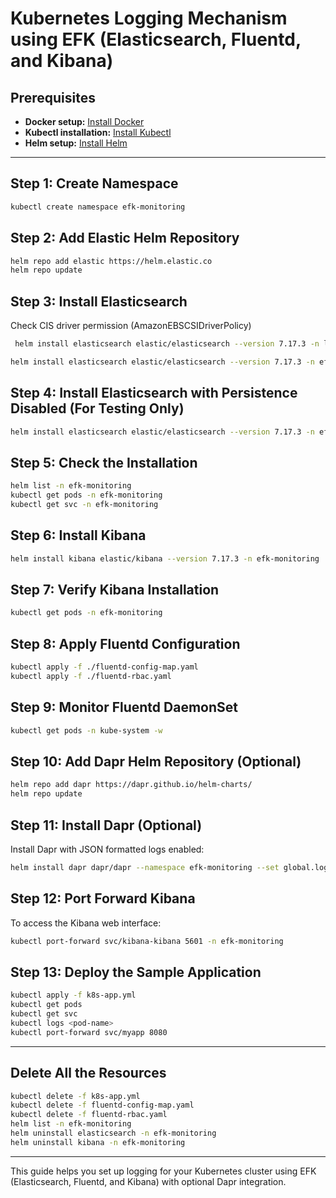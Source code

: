 # Kubernetes Logging Mechanism using EFK (Elasticsearch, Fluentd, and Kibana)

## Prerequisites
- **Docker setup:** [Install Docker](https://docs.docker.com/engine/install/)
- **Kubectl installation:** [Install Kubectl](https://kubernetes.io/docs/tasks/tools/install-kubectl/)
- **Helm setup:** [Install Helm](https://helm.sh/docs/intro/install/)

---

## Step 1: Create Namespace
```sh
kubectl create namespace efk-monitoring
```

## Step 2: Add Elastic Helm Repository
```sh
helm repo add elastic https://helm.elastic.co
helm repo update
```

## Step 3: Install Elasticsearch
Check CIS driver permission (AmazonEBSCSIDriverPolicy)
```sh
 helm install elasticsearch elastic/elasticsearch --version 7.17.3 -n logging   --set replicas=2   --set volumeClaimTemplate.storageClassName=ebs-sc   --set volumeClaimTemplate.resources.requests.storage=30Gi
```
```sh
helm install elasticsearch elastic/elasticsearch --version 7.17.3 -n efk-monitoring --set replicas=1
```

## Step 4: Install Elasticsearch with Persistence Disabled (For Testing Only)
```sh
helm install elasticsearch elastic/elasticsearch --version 7.17.3 -n efk-monitoring --set persistence.enabled=false,replicas=1
```

## Step 5: Check the Installation
```sh
helm list -n efk-monitoring
kubectl get pods -n efk-monitoring
kubectl get svc -n efk-monitoring
```

## Step 6: Install Kibana
```sh
helm install kibana elastic/kibana --version 7.17.3 -n efk-monitoring
```

## Step 7: Verify Kibana Installation
```sh
kubectl get pods -n efk-monitoring
```

## Step 8: Apply Fluentd Configuration
```sh
kubectl apply -f ./fluentd-config-map.yaml
kubectl apply -f ./fluentd-rbac.yaml
```

## Step 9: Monitor Fluentd DaemonSet
```sh
kubectl get pods -n kube-system -w
```

## Step 10: Add Dapr Helm Repository (Optional)
```sh
helm repo add dapr https://dapr.github.io/helm-charts/
helm repo update
```

## Step 11: Install Dapr (Optional)
Install Dapr with JSON formatted logs enabled:
```sh
helm install dapr dapr/dapr --namespace efk-monitoring --set global.logAsJson=true
```

## Step 12: Port Forward Kibana
To access the Kibana web interface:
```sh
kubectl port-forward svc/kibana-kibana 5601 -n efk-monitoring
```

## Step 13: Deploy the Sample Application
```sh
kubectl apply -f k8s-app.yml
kubectl get pods
kubectl get svc
kubectl logs <pod-name>
kubectl port-forward svc/myapp 8080
```

---

## Delete All the Resources
```sh
kubectl delete -f k8s-app.yml
kubectl delete -f fluentd-config-map.yaml
kubectl delete -f fluentd-rbac.yaml
helm list -n efk-monitoring
helm uninstall elasticsearch -n efk-monitoring
helm uninstall kibana -n efk-monitoring
```

---

This guide helps you set up logging for your Kubernetes cluster using EFK (Elasticsearch, Fluentd, and Kibana) with optional Dapr integration.


